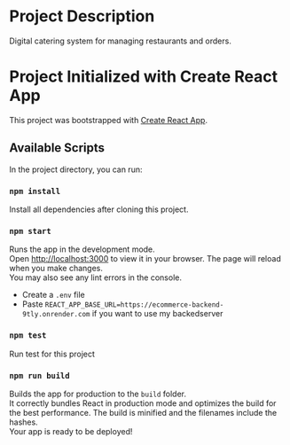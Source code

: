 # Project Description
Digital catering system for managing restaurants and orders.

# Project Initialized with Create React App
This project was bootstrapped with [Create React App](https://github.com/facebook/create-react-app).

## Available Scripts
In the project directory, you can run:

### `npm install`
Install all dependencies after cloning this project.

### `npm start`
Runs the app in the development mode.\
Open [http://localhost:3000](http://localhost:3000) to view it in your browser.
The page will reload when you make changes.\
You may also see any lint errors in the console.
- Create a `.env` file
- Paste `REACT_APP_BASE_URL=https://ecommerce-backend-9tly.onrender.com` if you want to use my backedserver

### `npm test`
Run test for this project

### `npm run build`
Builds the app for production to the `build` folder.\
It correctly bundles React in production mode and optimizes the build for the best performance.
The build is minified and the filenames include the hashes.\
Your app is ready to be deployed!

